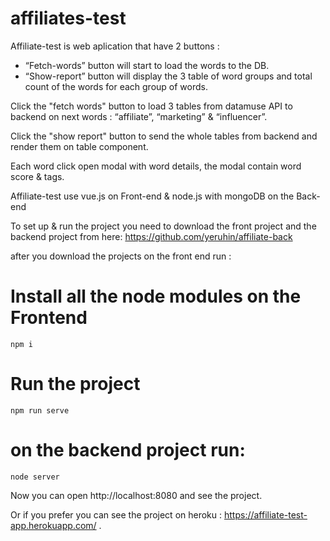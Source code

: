 # affiliates-test

Affiliate-test is web aplication that have 2 buttons :
- “Fetch-words” button will start to load the words to the DB.
- “Show-report” button will display the 3 table of word groups and total count of the words for each group of words.

Click the "fetch words" button to load 3 tables from datamuse API to backend on next words : “affiliate”, “marketing” & “influencer”.

Click the "show report" button to send the whole tables from backend and render them on table component.

Each word click open modal with word details, the modal contain word score & tags.

Affiliate-test use vue.js on Front-end & node.js with mongoDB on the Back-end

To set up & run the project you need to download the front project and the backend project from here: https://github.com/yeruhin/affiliate-back

after you download the projects on the front end run : 

# Install all the node modules on the Frontend 
```
npm i
```

# Run the project
```
npm run serve

```
# on the backend project run:

```
node server
```

Now you can open http://localhost:8080 and see the project.

Or if you prefer you can see the project on heroku : https://affiliate-test-app.herokuapp.com/ .
